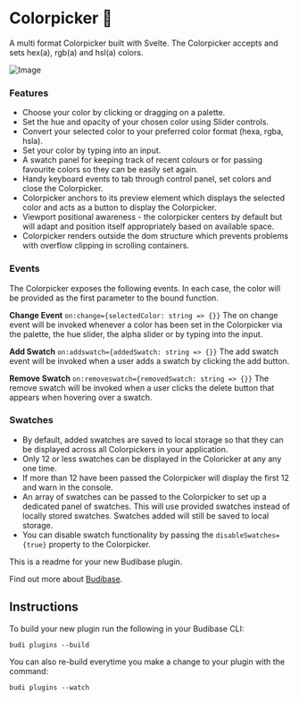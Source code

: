 # Colorpicker 🎨
A multi format Colorpicker built with Svelte. The Colorpicker accepts and sets hex(a), rgb(a) and hsl(a) colors.

![Image](./img/colorpicker.png)

### Features
* Choose your color by clicking or dragging on a palette.
* Set the hue and opacity of your chosen color using Slider controls.
* Convert your selected color to your preferred color format (hexa, rgba, hsla).
* Set your color by typing into an input.
* A swatch panel for keeping track of recent colours or for passing favourite colors so they can be easily set again.
* Handy keyboard events to tab through control panel, set colors and close the Colorpicker.
* Colorpicker anchors to its preview element which displays the selected color and acts as a button to display the Colorpicker.
* Viewport positional awareness - the colorpicker centers by default but will adapt and position itself appropriately based on available space.
* Colorpicker renders outside the dom structure which prevents problems with overflow clipping in scrolling containers.

### Events
The Colorpicker exposes the following events. In each case, the color will be provided as the first parameter to the bound function.

**Change Event**
`on:change={selectedColor: string => {}}` 
The on change event will be invoked whenever a color has been set in the Colorpicker via the palette, the hue slider, the alpha slider or by typing into the input.

**Add Swatch**
`on:addswatch={addedSwatch: string => {}}`
The add swatch event will be invoked when a user adds a swatch by clicking the add button.

**Remove Swatch**
`on:removeswatch={removedSwatch: string => {}}`
The remove swatch will be invoked when a user clicks the delete button that appears when hovering over a swatch.

### Swatches
* By default, added swatches are saved to local storage so that they can be displayed across all Colorpickers in your application. 
* Only 12 or less swatches can be displayed in the Coloricker at any any one time. 
* If more than 12 have been passed the Colorpicker will display the first 12 and warn in the console.
* An array of swatches can be passed to the Colorpicker to set up a dedicated panel of swatches. This will use provided swatches instead of locally stored swatches. Swatches added will still be saved to local storage.
* You can disable swatch functionality by passing the `disableSwatches={true}` property to the Colorpicker.

This is a readme for your new Budibase plugin.

Find out more about [Budibase](https://github.com/Budibase/budibase).

## Instructions

To build your new  plugin run the following in your Budibase CLI:
```
budi plugins --build
```

You can also re-build everytime you make a change to your plugin with the command:
```
budi plugins --watch
```



